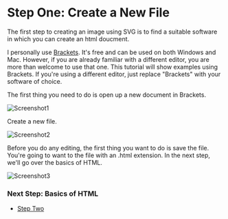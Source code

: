 # Step One: Create a New File

The first step to creating an image using SVG is to find a suitable software in which you can create an html doucment. 

I personally use [Brackets](http://brackets.io/). It's free and can be used on both Windows and Mac. However, if you are already familiar with a different editor, you are more than welcome to use that one. This tutorial will show examples using Brackets. If you're using a different editor, just replace "Brackets" with your software of choice.

The first thing you need to do is open up a new document in Brackets.

![Screenshot1](https://i.imgur.com/UgMRjbk.png)

Create a new file.

![Screenshot2](https://i.imgur.com/Nuo04qX.png)

Before you do any editing, the first thing you want to do is save the file. You're going to want to the file with an .html extension. In the next step, we'll go over the basics of HTML.

![Screenshot3](https://i.imgur.com/b3dwvqX.png)

### Next Step: Basics of HTML
* [Step Two](stepTwo.md)